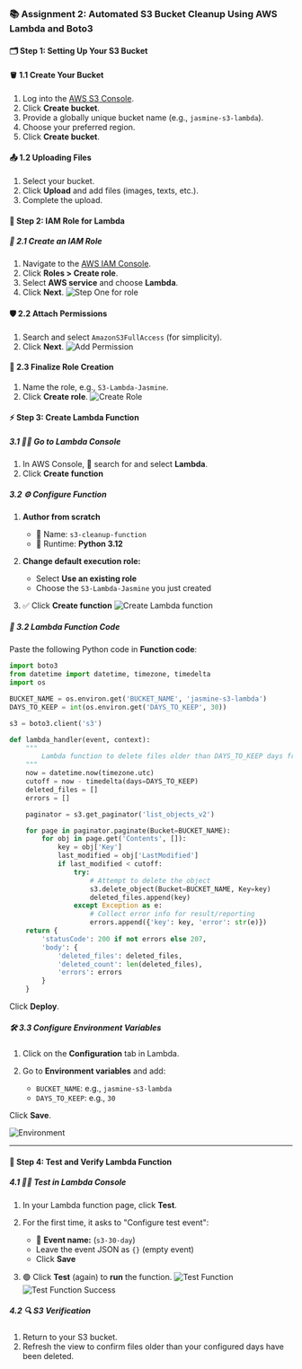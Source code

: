 ### 📚 **Assignment 2: Automated S3 Bucket Cleanup Using AWS Lambda and Boto3**

#### 🗂️ **Step 1: Setting Up Your S3 Bucket**

#### 🪣 **1.1 Create Your Bucket**

1. Log into the [AWS S3 Console](https://console.aws.amazon.com/s3/).
2. Click **Create bucket**.
3. Provide a globally unique bucket name (e.g., `jasmine-s3-lambda`).
4. Choose your preferred region.
5. Click **Create bucket**.

#### 📤 **1.2 Uploading Files**

1. Select your bucket.
2. Click **Upload** and add files (images, texts, etc.).
3. Complete the upload.

#### 🔐 **Step 2: IAM Role for Lambda**

##### 🔑 **2.1 Create an IAM Role**

1. Navigate to the [AWS IAM Console](https://console.aws.amazon.com/iam/).
2. Click **Roles > Create role**.
3. Select **AWS service** and choose **Lambda**.
4. Click **Next**.
![Step One for role](../assignment-1/images/role-1.png)
#### 🛡️ **2.2 Attach Permissions**

1. Search and select `AmazonS3FullAccess` (for simplicity).
2. Click **Next**.
![Add Permission](images/iam-permission.png)
#### 📝 **2.3 Finalize Role Creation**

1. Name the role, e.g., `S3-Lambda-Jasmine`.
2. Click **Create role**.
![Create Role](images/iam-permission.png)

#### ⚡ **Step 3: Create Lambda Function**

##### 3.1 🏃‍♂️ Go to Lambda Console

1. In AWS Console, 🔎 search for and select **Lambda**.
2. Click **Create function**

##### 3.2 ⚙️ Configure Function

1. **Author from scratch**

   * 📝 Name: `s3-cleanup-function`
   * 🐍 Runtime: **Python 3.12**
2. **Change default execution role:**

   * Select **Use an existing role**
   * Choose the `S3-Lambda-Jasmine` you just created
3. ✅ Click **Create function**
![Create Lambda function](images/create-lambda-function.png)

##### 📝 **3.2 Lambda Function Code**

Paste the following Python code in **Function code**:

```python
import boto3
from datetime import datetime, timezone, timedelta
import os

BUCKET_NAME = os.environ.get('BUCKET_NAME', 'jasmine-s3-lambda')
DAYS_TO_KEEP = int(os.environ.get('DAYS_TO_KEEP', 30))

s3 = boto3.client('s3')

def lambda_handler(event, context):
    """
        Lambda function to delete files older than DAYS_TO_KEEP days from the S3 bucket.
    """
    now = datetime.now(timezone.utc)
    cutoff = now - timedelta(days=DAYS_TO_KEEP)
    deleted_files = []
    errors = []

    paginator = s3.get_paginator('list_objects_v2')

    for page in paginator.paginate(Bucket=BUCKET_NAME):
        for obj in page.get('Contents', []):
            key = obj['Key']
            last_modified = obj['LastModified']
            if last_modified < cutoff:
                try:
                    # Attempt to delete the object
                    s3.delete_object(Bucket=BUCKET_NAME, Key=key)
                    deleted_files.append(key)
                except Exception as e:
                    # Collect error info for result/reporting
                    errors.append({'key': key, 'error': str(e)})
    return {
        'statusCode': 200 if not errors else 207,
        'body': {
            'deleted_files': deleted_files,
            'deleted_count': len(deleted_files),
            'errors': errors
        }
    }
```

Click **Deploy**.

##### 🛠️ **3.3 Configure Environment Variables**

1. Click on the **Configuration** tab in Lambda.
2. Go to **Environment variables** and add:

   * `BUCKET_NAME`: e.g., `jasmine-s3-lambda`
   * `DAYS_TO_KEEP`: e.g., `30`

Click **Save**.

![Environment](images/environment.png)

---

#### 🧪 **Step 4: Test and Verify Lambda Function**

##### 4.1 🧑‍🔬 Test in Lambda Console


1. In your Lambda function page, click **Test**.
2. For the first time, it asks to "Configure test event":

   * 📝 **Event name:** (`s3-30-day`)
   * Leave the event JSON as `{}` (empty event)
   * Click **Save**
3. 🟢 Click **Test** (again) to **run** the function.
![Test Function](images/test-function.png)
![Test Function Success](images/test-function-success.png)
##### 4.2 🔍 S3 Verification

1. Return to your S3 bucket.
2. Refresh the view to confirm files older than your configured days have been deleted.